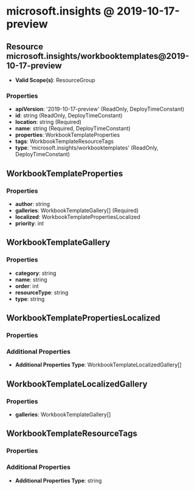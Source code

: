 # microsoft.insights @ 2019-10-17-preview

## Resource microsoft.insights/workbooktemplates@2019-10-17-preview
* **Valid Scope(s)**: ResourceGroup
### Properties
* **apiVersion**: '2019-10-17-preview' (ReadOnly, DeployTimeConstant)
* **id**: string (ReadOnly, DeployTimeConstant)
* **location**: string (Required)
* **name**: string (Required, DeployTimeConstant)
* **properties**: WorkbookTemplateProperties
* **tags**: WorkbookTemplateResourceTags
* **type**: 'microsoft.insights/workbooktemplates' (ReadOnly, DeployTimeConstant)

## WorkbookTemplateProperties
### Properties
* **author**: string
* **galleries**: WorkbookTemplateGallery[] (Required)
* **localized**: WorkbookTemplatePropertiesLocalized
* **priority**: int

## WorkbookTemplateGallery
### Properties
* **category**: string
* **name**: string
* **order**: int
* **resourceType**: string
* **type**: string

## WorkbookTemplatePropertiesLocalized
### Properties
### Additional Properties
* **Additional Properties Type**: WorkbookTemplateLocalizedGallery[]

## WorkbookTemplateLocalizedGallery
### Properties
* **galleries**: WorkbookTemplateGallery[]

## WorkbookTemplateResourceTags
### Properties
### Additional Properties
* **Additional Properties Type**: string

